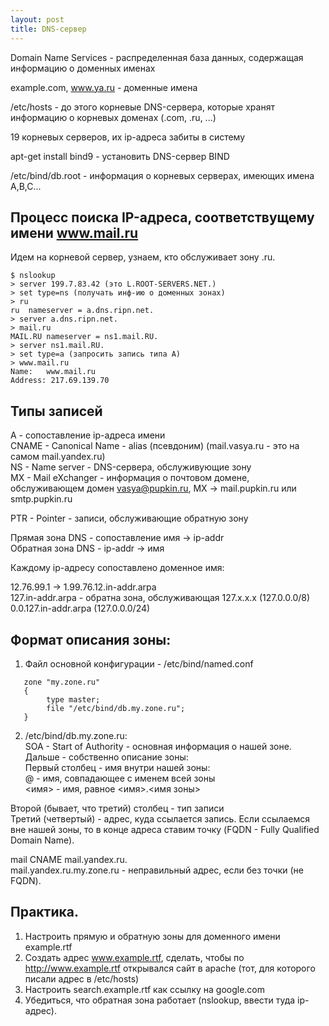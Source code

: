```yaml
---
layout: post
title: DNS-сервер
---
```


Domain Name Services - распределенная база
данных, содержащая информацию о доменных именах

example.com, www.ya.ru   - доменные имена

/etc/hosts - до этого
корневые DNS-сервера, которые хранят 
информацию о корневых доменах (.com, .ru, ...)

19 корневых серверов, их ip-адреса забиты
в систему

apt-get install bind9 - установить DNS-сервер
BIND

/etc/bind/db.root - информация о корневых 
серверах, имеющих имена A,B,C...

## Процесс поиска IP-адреса, соответствущему имени www.mail.ru
Идем на корневой сервер, узнаем, кто обслуживает зону .ru.
```
$ nslookup
> server 199.7.83.42 (это L.ROOT-SERVERS.NET.)
> set type=ns (получать инф-ию о доменных зонах)
> ru
ru	nameserver = a.dns.ripn.net.
> server a.dns.ripn.net.
> mail.ru
MAIL.RU	nameserver = ns1.mail.RU.
> server ns1.mail.RU.
> set type=a (запросить запись типа A)
> www.mail.ru
Name:	www.mail.ru
Address: 217.69.139.70
```
## Типы записей
A - сопоставление ip-адреса имени  
CNAME - Canonical Name - alias (псевдоним) (mail.vasya.ru - это на самом mail.yandex.ru)  
NS - Name server - DNS-сервера, обслуживующие зону  
MX - Mail eXchanger - информация о почтовом домене, обслуживающем домен vasya@pupkin.ru, MX -> mail.pupkin.ru или smtp.pupkin.ru  

PTR - Pointer - записи, обслуживающие обратную зону

Прямая зона DNS - сопоставление имя -> ip-addr  
Обратная зона DNS - ip-addr -> имя

Каждому ip-адресу сопоставлено доменное имя:

12.76.99.1 -> 1.99.76.12.in-addr.arpa  
127.in-addr.arpa - обратна зона, обслуживающая 127.x.x.x (127.0.0.0/8)  
0.0.127.in-addr.arpa (127.0.0.0/24)

## Формат описания зоны:
1. Файл основной конфигурации - /etc/bind/named.conf
```
   zone "my.zone.ru"
   {
		type master;
		file "/etc/bind/db.my.zone.ru";
   }
```

2. /etc/bind/db.my.zone.ru:  
SOA - Start of Authority - основная информация о нашей зоне.  
Дальше - собственно описание зоны:  
Первый столбец - имя внутри нашей зоны:  
 @ - имя, совпадающее с именем всей зоны  
 <имя> - имя, равное <имя>.<имя зоны>

Второй (бывает, что третий) столбец - тип записи  
Третий (четвертый) - адрес, куда ссылается запись. Если ссылаемся вне нашей зоны, то в конце адреса ставим точку (FQDN - Fully   Qualified Domain Name).

mail CNAME mail.yandex.ru.  
mail.yandex.ru.my.zone.ru - неправильный адрес, если без точки (не FQDN).

## Практика.
1. Настроить прямую и обратную зоны для доменного имени example.rtf  
2. Создать адрес www.example.rtf, сделать, чтобы по http://www.example.rtf открывался сайт в apache (тот, для которого писали адрес в /etc/hosts)  
3. Настроить search.example.rtf как ссылку на   google.com  
4. Убедиться, что обратная зона работает  (nslookup, ввести туда ip-адрес).

